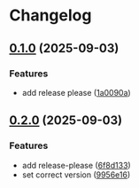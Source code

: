 # Changelog

## [0.1.0](https://github.com/ldonnez/memo/compare/v0.0.1...v0.1.0) (2025-09-03)


### Features

* add release please ([1a0090a](https://github.com/ldonnez/memo/commit/1a0090ab0d183e887d7a5db1dc81b9e67965bf7a))

## [0.2.0](https://github.com/ldonnez/memo/compare/v0.1.0...v0.2.0) (2025-09-03)


### Features

* add release-please ([6f8d133](https://github.com/ldonnez/memo/commit/6f8d133bb4ffb63e56c16f4ca56c80ac10cc8ddf))
* set correct version ([9956e16](https://github.com/ldonnez/memo/commit/9956e169394f161e4d8cc8a96969b8bc29c75514))
